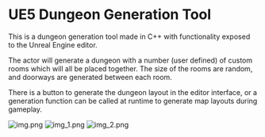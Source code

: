 ﻿# UE5 Dungeon Generation Tool

This is a dungeon generation tool made in C++ with functionality exposed to the Unreal Engine editor.

The actor will generate a dungeon with a number (user defined) of custom rooms which will all be placed together. The size of the rooms are random, and doorways are generated between each room.

There is a button to generate the dungeon layout in the editor interface, or a generation function can be called at runtime to generate map layouts during gameplay.

![img.png](img.png)
![img_1.png](img_1.png)
![img_2.png](img_2.png)